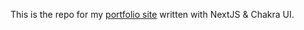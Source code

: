 This is the repo for my [portfolio site](https://onurcagan.netlify.app/) written with NextJS &amp; Chakra UI.
